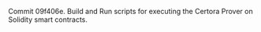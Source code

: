 Commit 09f406e.                    Build and Run scripts for executing the Certora Prover on Solidity smart contracts.